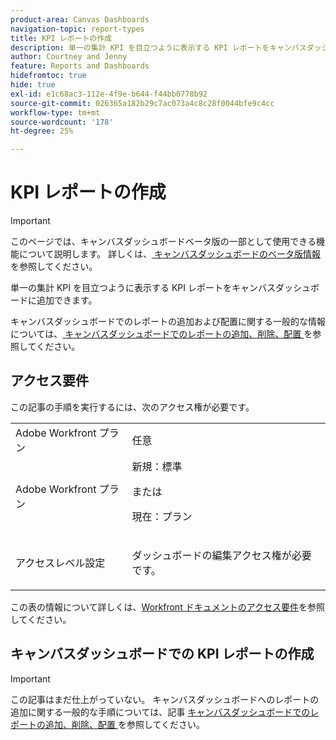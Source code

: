 ```yaml
---
product-area: Canvas Dashboards
navigation-topic: report-types
title: KPI レポートの作成
description: 単一の集計 KPI を目立つように表示する KPI レポートをキャンバスダッシュボードに追加できます。
author: Courtney and Jenny
feature: Reports and Dashboards
hidefromtoc: true
hide: true
exl-id: e1c68ac3-112e-4f9e-b644-f44bb0778b92
source-git-commit: 026365a182b29c7ac073a4c8c28f0044bfe9c4cc
workflow-type: tm+mt
source-wordcount: '178'
ht-degree: 25%

---
```


# KPI レポートの作成

>[!IMPORTANT]
>
>このページでは、キャンバスダッシュボードベータ版の一部として使用できる機能について説明します。 詳しくは、[ キャンバスダッシュボードのベータ版情報 ](/help/quicksilver/product-announcements/betas/canvas-dashboards-beta/canvas-dashboards-beta-information.md) を参照してください。

単一の集計 KPI を目立つように表示する KPI レポートをキャンバスダッシュボードに追加できます。

キャンバスダッシュボードでのレポートの追加および配置に関する一般的な情報については、[ キャンバスダッシュボードでのレポートの追加、削除、配置 ](/help/quicksilver/reports-and-dashboards/canvas-dashboards/manage-canvas-dashboards/add-remove-arrange-reports.md) を参照してください。

## アクセス要件

この記事の手順を実行するには、次のアクセス権が必要です。

<table style="table-layout:auto"> 
 <col> 
 <col> 
 <tbody> 
  <tr> 
   <td role="rowheader">Adobe Workfront プラン</td> 
   <td>任意</td> 
  </tr> 
  <tr> 
   <td role="rowheader">Adobe Workfront プラン</td> 
   <td>新規：標準
   <p>または</p>
   <p>現在：プラン</p></td> 
  </tr> 
  <tr> 
   <td role="rowheader">アクセスレベル設定</td> 
   <td> <p>ダッシュボードの編集アクセス権が必要です。</p></td> 
  </tr> 
 </tbody> 
</table>

この表の情報について詳しくは、[Workfront ドキュメントのアクセス要件](/help/quicksilver/administration-and-setup/add-users/access-levels-and-object-permissions/access-level-requirements-in-documentation.md)を参照してください。

## キャンバスダッシュボードでの KPI レポートの作成

>[!IMPORTANT]
>
>この記事はまだ仕上がっていない。 キャンバスダッシュボードへのレポートの追加に関する一般的な手順については、記事 [ キャンバスダッシュボードでのレポートの追加、削除、配置 ](/help/quicksilver/reports-and-dashboards/canvas-dashboards/manage-canvas-dashboards/add-remove-arrange-reports.md) を参照してください。
